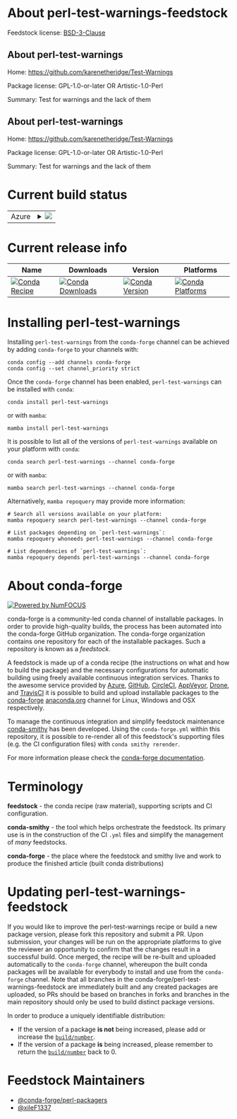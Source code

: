 About perl-test-warnings-feedstock
==================================

Feedstock license: [BSD-3-Clause](https://github.com/conda-forge/perl-test-warnings-feedstock/blob/main/LICENSE.txt)


About perl-test-warnings
------------------------

Home: https://github.com/karenetheridge/Test-Warnings

Package license: GPL-1.0-or-later OR Artistic-1.0-Perl

Summary: Test for warnings and the lack of them

About perl-test-warnings
------------------------

Home: https://github.com/karenetheridge/Test-Warnings

Package license: GPL-1.0-or-later OR Artistic-1.0-Perl

Summary: Test for warnings and the lack of them

Current build status
====================


<table>
    
  <tr>
    <td>Azure</td>
    <td>
      <details>
        <summary>
          <a href="https://dev.azure.com/conda-forge/feedstock-builds/_build/latest?definitionId=18081&branchName=main">
            <img src="https://dev.azure.com/conda-forge/feedstock-builds/_apis/build/status/perl-test-warnings-feedstock?branchName=main">
          </a>
        </summary>
        <table>
          <thead><tr><th>Variant</th><th>Status</th></tr></thead>
          <tbody><tr>
              <td>linux_64</td>
              <td>
                <a href="https://dev.azure.com/conda-forge/feedstock-builds/_build/latest?definitionId=18081&branchName=main">
                  <img src="https://dev.azure.com/conda-forge/feedstock-builds/_apis/build/status/perl-test-warnings-feedstock?branchName=main&jobName=linux&configuration=linux%20linux_64_" alt="variant">
                </a>
              </td>
            </tr><tr>
              <td>linux_aarch64</td>
              <td>
                <a href="https://dev.azure.com/conda-forge/feedstock-builds/_build/latest?definitionId=18081&branchName=main">
                  <img src="https://dev.azure.com/conda-forge/feedstock-builds/_apis/build/status/perl-test-warnings-feedstock?branchName=main&jobName=linux&configuration=linux%20linux_aarch64_" alt="variant">
                </a>
              </td>
            </tr><tr>
              <td>linux_ppc64le</td>
              <td>
                <a href="https://dev.azure.com/conda-forge/feedstock-builds/_build/latest?definitionId=18081&branchName=main">
                  <img src="https://dev.azure.com/conda-forge/feedstock-builds/_apis/build/status/perl-test-warnings-feedstock?branchName=main&jobName=linux&configuration=linux%20linux_ppc64le_" alt="variant">
                </a>
              </td>
            </tr><tr>
              <td>osx_64</td>
              <td>
                <a href="https://dev.azure.com/conda-forge/feedstock-builds/_build/latest?definitionId=18081&branchName=main">
                  <img src="https://dev.azure.com/conda-forge/feedstock-builds/_apis/build/status/perl-test-warnings-feedstock?branchName=main&jobName=osx&configuration=osx%20osx_64_" alt="variant">
                </a>
              </td>
            </tr><tr>
              <td>osx_arm64</td>
              <td>
                <a href="https://dev.azure.com/conda-forge/feedstock-builds/_build/latest?definitionId=18081&branchName=main">
                  <img src="https://dev.azure.com/conda-forge/feedstock-builds/_apis/build/status/perl-test-warnings-feedstock?branchName=main&jobName=osx&configuration=osx%20osx_arm64_" alt="variant">
                </a>
              </td>
            </tr>
          </tbody>
        </table>
      </details>
    </td>
  </tr>
</table>

Current release info
====================

| Name | Downloads | Version | Platforms |
| --- | --- | --- | --- |
| [![Conda Recipe](https://img.shields.io/badge/recipe-perl--test--warnings-green.svg)](https://anaconda.org/conda-forge/perl-test-warnings) | [![Conda Downloads](https://img.shields.io/conda/dn/conda-forge/perl-test-warnings.svg)](https://anaconda.org/conda-forge/perl-test-warnings) | [![Conda Version](https://img.shields.io/conda/vn/conda-forge/perl-test-warnings.svg)](https://anaconda.org/conda-forge/perl-test-warnings) | [![Conda Platforms](https://img.shields.io/conda/pn/conda-forge/perl-test-warnings.svg)](https://anaconda.org/conda-forge/perl-test-warnings) |

Installing perl-test-warnings
=============================

Installing `perl-test-warnings` from the `conda-forge` channel can be achieved by adding `conda-forge` to your channels with:

```
conda config --add channels conda-forge
conda config --set channel_priority strict
```

Once the `conda-forge` channel has been enabled, `perl-test-warnings` can be installed with `conda`:

```
conda install perl-test-warnings
```

or with `mamba`:

```
mamba install perl-test-warnings
```

It is possible to list all of the versions of `perl-test-warnings` available on your platform with `conda`:

```
conda search perl-test-warnings --channel conda-forge
```

or with `mamba`:

```
mamba search perl-test-warnings --channel conda-forge
```

Alternatively, `mamba repoquery` may provide more information:

```
# Search all versions available on your platform:
mamba repoquery search perl-test-warnings --channel conda-forge

# List packages depending on `perl-test-warnings`:
mamba repoquery whoneeds perl-test-warnings --channel conda-forge

# List dependencies of `perl-test-warnings`:
mamba repoquery depends perl-test-warnings --channel conda-forge
```


About conda-forge
=================

[![Powered by
NumFOCUS](https://img.shields.io/badge/powered%20by-NumFOCUS-orange.svg?style=flat&colorA=E1523D&colorB=007D8A)](https://numfocus.org)

conda-forge is a community-led conda channel of installable packages.
In order to provide high-quality builds, the process has been automated into the
conda-forge GitHub organization. The conda-forge organization contains one repository
for each of the installable packages. Such a repository is known as a *feedstock*.

A feedstock is made up of a conda recipe (the instructions on what and how to build
the package) and the necessary configurations for automatic building using freely
available continuous integration services. Thanks to the awesome service provided by
[Azure](https://azure.microsoft.com/en-us/services/devops/), [GitHub](https://github.com/),
[CircleCI](https://circleci.com/), [AppVeyor](https://www.appveyor.com/),
[Drone](https://cloud.drone.io/welcome), and [TravisCI](https://travis-ci.com/)
it is possible to build and upload installable packages to the
[conda-forge](https://anaconda.org/conda-forge) [anaconda.org](https://anaconda.org/)
channel for Linux, Windows and OSX respectively.

To manage the continuous integration and simplify feedstock maintenance
[conda-smithy](https://github.com/conda-forge/conda-smithy) has been developed.
Using the ``conda-forge.yml`` within this repository, it is possible to re-render all of
this feedstock's supporting files (e.g. the CI configuration files) with ``conda smithy rerender``.

For more information please check the [conda-forge documentation](https://conda-forge.org/docs/).

Terminology
===========

**feedstock** - the conda recipe (raw material), supporting scripts and CI configuration.

**conda-smithy** - the tool which helps orchestrate the feedstock.
                   Its primary use is in the construction of the CI ``.yml`` files
                   and simplify the management of *many* feedstocks.

**conda-forge** - the place where the feedstock and smithy live and work to
                  produce the finished article (built conda distributions)


Updating perl-test-warnings-feedstock
=====================================

If you would like to improve the perl-test-warnings recipe or build a new
package version, please fork this repository and submit a PR. Upon submission,
your changes will be run on the appropriate platforms to give the reviewer an
opportunity to confirm that the changes result in a successful build. Once
merged, the recipe will be re-built and uploaded automatically to the
`conda-forge` channel, whereupon the built conda packages will be available for
everybody to install and use from the `conda-forge` channel.
Note that all branches in the conda-forge/perl-test-warnings-feedstock are
immediately built and any created packages are uploaded, so PRs should be based
on branches in forks and branches in the main repository should only be used to
build distinct package versions.

In order to produce a uniquely identifiable distribution:
 * If the version of a package **is not** being increased, please add or increase
   the [``build/number``](https://docs.conda.io/projects/conda-build/en/latest/resources/define-metadata.html#build-number-and-string).
 * If the version of a package **is** being increased, please remember to return
   the [``build/number``](https://docs.conda.io/projects/conda-build/en/latest/resources/define-metadata.html#build-number-and-string)
   back to 0.

Feedstock Maintainers
=====================

* [@conda-forge/perl-packagers](https://github.com/orgs/conda-forge/teams/perl-packagers/)
* [@xileF1337](https://github.com/xileF1337/)

